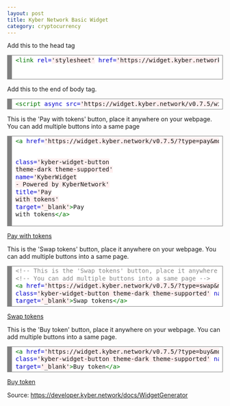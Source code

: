 ```yaml
---
layout: post
title: Kyber Network Basic Widget
category: cryptocurrency
---
```


<link rel='stylesheet' href='https://widget.kyber.network/v0.7.5/widget.css'>

<p>Add this to the head tag </p>

<!-- HTML generated using hilite.me --><div style="background: #ffffff; overflow:auto;width:auto;border:solid gray;border-width:.1em .1em .1em .8em;padding:.2em .6em;"><pre style="margin: 0; line-height: 125%"><span style="color: #007700">&lt;link</span> <span style="color: #0000CC">rel=</span><span style="background-color: #fff0f0">&#39;stylesheet&#39;</span> <span style="color: #0000CC">href=</span><span style="background-color: #fff0f0">&#39;https://widget.kyber.network/v0.7.5/widget.css&#39;</span><span style="color: #007700">&gt;</span> 
</pre></div>

<p>Add this to the end of body tag.</p>
<!-- HTML generated using hilite.me --><div style="background: #ffffff; overflow:auto;width:auto;border:solid gray;border-width:.1em .1em .1em .8em;padding:.2em .6em;"><pre style="margin: 0; line-height: 125%"><span style="color: #007700">&lt;script </span><span style="color: #0000CC">async</span> <span style="color: #0000CC">src=</span><span style="background-color: #fff0f0">&#39;https://widget.kyber.network/v0.7.5/widget.js&#39;</span><span style="color: #007700">&gt;&lt;/script&gt;</span>
</pre></div>

<script async src='https://widget.kyber.network/v0.7.5/widget.js'></script>

<p>This is the 'Pay with tokens' button, place it anywhere on your webpage. You can add multiple buttons into a same page</p>

<!-- HTML generated using hilite.me --><div style="background: #ffffff; overflow:auto;width:auto;border:solid gray;border-width:.1em .1em .1em .8em;padding:.2em .6em;"><pre style="margin: 0; line-height: 125%"><span style="color: #007700">&lt;a</span> <span style="color: #0000CC">href=</span><span style="background-color: #fff0f0">&#39;https://widget.kyber.network/v0.7.5/?type=pay&amp;mode=popup&amp;title=Donate%20to%20Fajar%20Purnama&amp;lang=en&amp;receiveAddr=0xCf354A0012160bC5dAe441C49f0B2d7E4A4fFC96&amp;receiveToken=KNC&amp;receiveAmount=1&amp;callback=https%3A%2F%2Fkyberpay-sample.knstats.com%2Fcallback&amp;paramForwarding=true&amp;commissionId=0xCf354A0012160bC5dAe441C49f0B2d7E4A4fFC96&amp;theme=theme-dark&#39;</span>
<span style="color: #0000CC">class=</span><span style="background-color: #fff0f0">&#39;kyber-widget-button theme-dark theme-supported&#39;</span> <span style="color: #0000CC">name=</span><span style="background-color: #fff0f0">&#39;KyberWidget - Powered by KyberNetwork&#39;</span> <span style="color: #0000CC">title=</span><span style="background-color: #fff0f0">&#39;Pay with tokens&#39;</span>
<span style="color: #0000CC">target=</span><span style="background-color: #fff0f0">&#39;_blank&#39;</span><span style="color: #007700">&gt;</span>Pay with tokens<span style="color: #007700">&lt;/a&gt;</span>
</pre></div>

<a href='https://widget.kyber.network/v0.7.5/?type=pay&mode=popup&title=Donate%20to%20Fajar%20Purnama&lang=en&receiveAddr=0xCf354A0012160bC5dAe441C49f0B2d7E4A4fFC96&receiveToken=KNC&receiveAmount=1&callback=https%3A%2F%2Fkyberpay-sample.knstats.com%2Fcallback&paramForwarding=true&commissionId=0xCf354A0012160bC5dAe441C49f0B2d7E4A4fFC96&theme=theme-dark'
class='kyber-widget-button theme-dark theme-supported' name='KyberWidget - Powered by KyberNetwork' title='Pay with tokens'
target='_blank'>Pay with tokens</a>

<p>This is the 'Swap tokens' button, place it anywhere on your webpage. You can add multiple buttons into a same page.</p>
<!-- HTML generated using hilite.me --><div style="background: #ffffff; overflow:auto;width:auto;border:solid gray;border-width:.1em .1em .1em .8em;padding:.2em .6em;"><pre style="margin: 0; line-height: 125%"><span style="color: #888888">&lt;!-- This is the &#39;Swap tokens&#39; button, place it anywhere on your webpage --&gt;</span>
<span style="color: #888888">&lt;!-- You can add multiple buttons into a same page --&gt;</span>
<span style="color: #007700">&lt;a</span> <span style="color: #0000CC">href=</span><span style="background-color: #fff0f0">&#39;https://widget.kyber.network/v0.7.5/?type=swap&amp;mode=popup&amp;title=Kyber%20Network%20Swap%20Widget&amp;lang=en&amp;callback=https%3A%2F%2Fkyberpay-sample.knstats.com%2Fcallback&amp;paramForwarding=true&amp;commissionId=0xCf354A0012160bC5dAe441C49f0B2d7E4A4fFC96&amp;theme=theme-dark&#39;</span>
<span style="color: #0000CC">class=</span><span style="background-color: #fff0f0">&#39;kyber-widget-button theme-dark theme-supported&#39;</span> <span style="color: #0000CC">name=</span><span style="background-color: #fff0f0">&#39;KyberWidget - Powered by KyberNetwork&#39;</span> <span style="color: #0000CC">title=</span><span style="background-color: #fff0f0">&#39;Pay with tokens&#39;</span>
<span style="color: #0000CC">target=</span><span style="background-color: #fff0f0">&#39;_blank&#39;</span><span style="color: #007700">&gt;</span>Swap tokens<span style="color: #007700">&lt;/a&gt;</span>
</pre></div>

<a href='https://widget.kyber.network/v0.7.5/?type=swap&mode=popup&title=Kyber%20Network%20Swap%20Widget&lang=en&callback=https%3A%2F%2Fkyberpay-sample.knstats.com%2Fcallback&paramForwarding=true&commissionId=0xCf354A0012160bC5dAe441C49f0B2d7E4A4fFC96&theme=theme-dark'
class='kyber-widget-button theme-dark theme-supported' name='KyberWidget - Powered by KyberNetwork' title='Pay with tokens'
target='_blank'>Swap tokens</a>

<p>This is the 'Buy token' button, place it anywhere on your webpage. You can add multiple buttons into a same page.</p>
<!-- HTML generated using hilite.me --><div style="background: #ffffff; overflow:auto;width:auto;border:solid gray;border-width:.1em .1em .1em .8em;padding:.2em .6em;"><pre style="margin: 0; line-height: 125%"><span style="color: #007700">&lt;a</span> <span style="color: #0000CC">href=</span><span style="background-color: #fff0f0">&#39;https://widget.kyber.network/v0.7.5/?type=buy&amp;mode=popup&amp;title=Buy%20Something&amp;lang=en&amp;receiveToken=KNC&amp;receiveAmount=1&amp;callback=https%3A%2F%2Fkyberpay-sample.knstats.com%2Fcallback&amp;paramForwarding=true&amp;commissionId=0xCf354A0012160bC5dAe441C49f0B2d7E4A4fFC96&amp;theme=theme-dark&#39;</span>
<span style="color: #0000CC">class=</span><span style="background-color: #fff0f0">&#39;kyber-widget-button theme-dark theme-supported&#39;</span> <span style="color: #0000CC">name=</span><span style="background-color: #fff0f0">&#39;KyberWidget - Powered by KyberNetwork&#39;</span> <span style="color: #0000CC">title=</span><span style="background-color: #fff0f0">&#39;Pay with tokens&#39;</span>
<span style="color: #0000CC">target=</span><span style="background-color: #fff0f0">&#39;_blank&#39;</span><span style="color: #007700">&gt;</span>Buy token<span style="color: #007700">&lt;/a&gt;</span>
</pre></div>

<a href='https://widget.kyber.network/v0.7.5/?type=buy&mode=popup&title=Buy%20Something&lang=en&receiveToken=KNC&receiveAmount=1&callback=https%3A%2F%2Fkyberpay-sample.knstats.com%2Fcallback&paramForwarding=true&commissionId=0xCf354A0012160bC5dAe441C49f0B2d7E4A4fFC96&theme=theme-dark'
class='kyber-widget-button theme-dark theme-supported' name='KyberWidget - Powered by KyberNetwork' title='Pay with tokens'
target='_blank'>Buy token</a>

<p>Source: <a href="https://developer.kyber.network/docs/WidgetGenerator">https://developer.kyber.network/docs/WidgetGenerator</a>